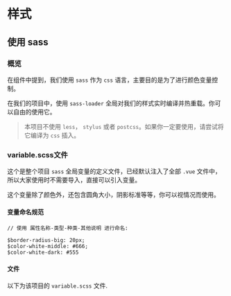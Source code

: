 # 样式

## 使用 sass

### 概览

在组件中提到，我们使用 `sass` 作为 `css` 语言，主要目的是为了进行颜色变量控制。

在我们的项目中，使用 `sass-loader`  全局对我们的样式实时编译并热重载。你可以自由的使用它。

> 本项目不使用 `less`， `stylus` 或者 `postcss`。如果你一定要使用，请尝试将它编译为 `css` 插入。



### variable.scss文件

这个是整个项目 `sass` 全局变量的定义文件，已经默认注入了全部 `.vue` 文件中，所以大家使用时不需要导入，直接可以引入变量。

这个变量除了颜色外，还包含圆角大小，阴影标准等等，你可以视情况而使用。

#### 变量命名规范

```
// 使用 属性名称-类型-种类-其他说明 进行命名:

$border-radius-big: 20px;
$color-white-middle: #666;
$color-white-dark: #555
```



#### 文件

以下为该项目的 `variable.scss` 文件.

